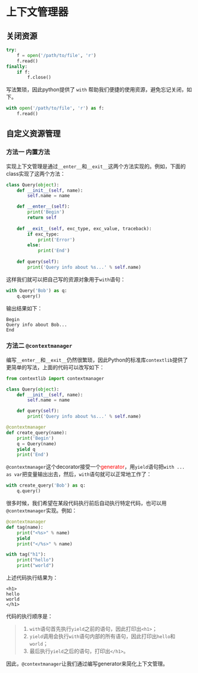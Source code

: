 # 上下文管理器
## 关闭资源
```python
try:
    f = open('/path/to/file', 'r')
    f.read()
finally:
    if f:
        f.close()
```
写法繁琐，因此python提供了 `with` 帮助我们便捷的使用资源，避免忘记关闭，如下。
```python
with open('/path/to/file', 'r') as f:
    f.read()
```
## 自定义资源管理

### 方法一  内置方法

实现上下文管理是通过`__enter__`和`__exit__`这两个方法实现的。例如，下面的class实现了这两个方法：
```python
class Query(object):
    def __init__(self, name):
        self.name = name

    def __enter__(self):
        print('Begin')
        return self
    
    def __exit__(self, exc_type, exc_value, traceback):
        if exc_type:
            print('Error')
        else:
            print('End')
    
    def query(self):
        print('Query info about %s...' % self.name)

```

这样我们就可以把自己写的资源对象用于`with`语句：

```python
with Query('Bob') as q:
    q.query()
```

输出结果如下：
```
Begin
Query info about Bob...
End
```

### 方法二  `@contextmanager`

编写`__enter__`和`__exit__`仍然很繁琐，因此Python的标准库`contextlib`提供了更简单的写法，上面的代码可以改写如下：

```python
from contextlib import contextmanager

class Query(object):
    def __init__(self, name):
        self.name = name

    def query(self):
        print('Query info about %s...' % self.name)

@contextmanager
def create_query(name):
    print('Begin')
    q = Query(name)
    yield q
    print('End')
```
`@contextmanager`这个decorator接受一个<font color=red >generator</font>，用`yield`语句把`with ... as var`把变量输出出去，然后，`with`语句就可以正常地工作了：

```python
with create_query('Bob') as q:
    q.query()

```

很多时候，我们希望在某段代码执行前后自动执行特定代码，也可以用`@contextmanager`实现。例如：

```python
@contextmanager
def tag(name):
    print("<%s>" % name)
    yield
    print("</%s>" % name)

with tag("h1"):
    print("hello")
    print("world")

```

上述代码执行结果为：

```plain
<h1>
hello
world
</h1>

```

代码的执行顺序是：

> 1.  `with`语句首先执行`yield`之前的语句，因此打印出`<h1>`；
> 2.  `yield`调用会执行`with`语句内部的所有语句，因此打印出`hello`和`world`；
> 3.  最后执行`yield`之后的语句，打印出`</h1>`。

因此，`@contextmanager`让我们通过编写generator来简化上下文管理。

